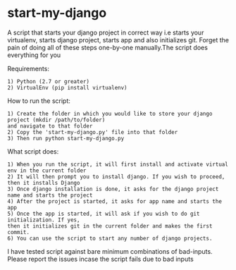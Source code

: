 # start-my-django
A script that starts your django project in correct way i.e starts your virtualenv, starts django project, starts app and also initializes git.
Forget the pain of doing all of these steps one-by-one manually.The script does everything for you


Requirements:

    1) Python (2.7 or greater)
    2) VirtualEnv (pip install virtualenv)
  
How to run the script:
   
    1) Create the folder in which you would like to store your django project (mkdir /path/to/folder) 
    and navigate to that folder
    2) Copy the 'start-my-django.py' file into that folder
    3) Then run python start-my-django.py

What script does:

    1) When you run the script, it will first install and activate virtual env in the current folder
    2) It will then prompt you to install django. If you wish to proceed, then it installs Django
    3) Once django installation is done, it asks for the django project name and starts the project
    4) After the project is started, it asks for app name and starts the app
    5) Once the app is started, it will ask if you wish to do git initialization. If yes, 
    then it initializes git in the current folder and makes the first commit.
    6) You can use the script to start any number of django projects.
    
I have tested script against bare minimum combinations of bad-inputs. Please report the issues incase the script fails 
due to bad inputs
    
